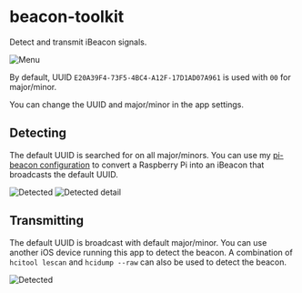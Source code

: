 # beacon-toolkit

Detect and transmit iBeacon signals.

![Menu](images/menu.png)

By default, UUID `E20A39F4-73F5-4BC4-A12F-17D1AD07A961` is used with `00` for major/minor.

You can change the UUID and major/minor in the app settings.

## Detecting

The default UUID is searched for on all major/minors. You can use my [pi-beacon configuration](https://github.com/jramos/raspbian-ua-netinst-conf#pi-beacon) to convert a Raspberry Pi into an iBeacon that broadcasts the default UUID.

![Detected](images/detected.png)
![Detected detail](images/detail.png)

## Transmitting

The default UUID is broadcast with default major/minor. You can use another iOS device running this app to detect the beacon. A combination of `hcitool lescan` and `hcidump --raw` can also be used to detect the beacon.

![Detected](images/transmit.png)

